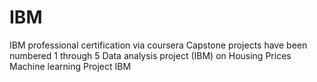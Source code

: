 # IBM
IBM professional certification via coursera
Capstone projects have been numbered 1 through 5
Data analysis project (IBM) on Housing Prices 
Machine learning Project IBM

